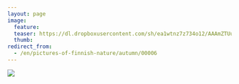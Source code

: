 ```yaml
---
layout: page
image:
  feature:
  teaser: https://dl.dropboxusercontent.com/sh/ea1wtnz7z734o12/AAAmZTUuNrihAN4J6T24xZG6a/luontokuvat/syksy/IMG_0637-245px.jpg
  thumb:
redirect_from:
  - /en/pictures-of-finnish-nature/autumn/00006
---
```


[![](https://dl.dropboxusercontent.com/sh/ea1wtnz7z734o12/AAAHSPc8s0XmqQSp-EqTR2wma/luontokuvat/syksy/IMG_0637-800px.jpg)](https://dl.dropboxusercontent.com/sh/ea1wtnz7z734o12/AACN5WDJL-MLjBkj-Fco12Vua/luontokuvat/syksy/IMG_0637.jpg)
